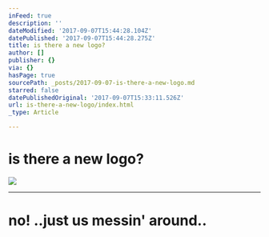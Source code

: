 ```yaml
---
inFeed: true
description: ''
dateModified: '2017-09-07T15:44:28.104Z'
datePublished: '2017-09-07T15:44:28.275Z'
title: is there a new logo?
author: []
publisher: {}
via: {}
hasPage: true
sourcePath: _posts/2017-09-07-is-there-a-new-logo.md
starred: false
datePublishedOriginal: '2017-09-07T15:33:11.526Z'
url: is-there-a-new-logo/index.html
_type: Article

---
```

# is there a new logo?
![](https://the-grid-user-content.s3-us-west-2.amazonaws.com/e02fd6ad-9195-4b42-9f01-1183eb668aed.png)

---

# no! ..just us messin' around..